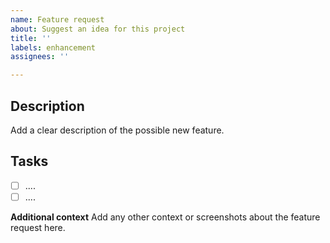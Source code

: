 ```yaml
---
name: Feature request
about: Suggest an idea for this project
title: ''
labels: enhancement
assignees: ''

---
```


## Description
Add a clear description of the possible new feature.

## Tasks
- [ ] ....
- [ ] ....

**Additional context**
Add any other context or screenshots about the feature request here.
